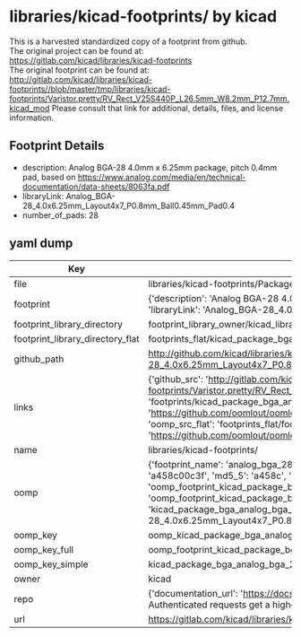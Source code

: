 # libraries/kicad-footprints/ by kicad  
This is a harvested standardized copy of a footprint from github.  
The original project can be found at:  
https://gitlab.com/kicad/libraries/kicad-footprints  
The original footprint can be found at:
http://gitlab.com/kicad/libraries/kicad-footprints//blob/master/tmp/libraries/kicad-footprints/Varistor.pretty/RV_Rect_V25S440P_L26.5mm_W8.2mm_P12.7mm.kicad_mod
Please consult that link for additional, details, files, and license information.  
## Footprint Details
* description: Analog BGA-28 4.0mm x 6.25mm package, pitch 0.4mm pad, based on https://www.analog.com/media/en/technical-documentation/data-sheets/8063fa.pdf  
* libraryLink: Analog_BGA-28_4.0x6.25mm_Layout4x7_P0.8mm_Ball0.45mm_Pad0.4  
* number_of_pads: 28  
## yaml dump  
| Key | Value |  
| --- | --- |  
| file | libraries/kicad-footprints/Package_BGA.pretty/Analog_BGA-28_4.0x6.25mm_Layout4x7_P0.8mm_Ball0.45mm_Pad0.4.kicad_mod |  
| footprint | {'description': 'Analog BGA-28 4.0mm x 6.25mm package, pitch 0.4mm pad, based on https://www.analog.com/media/en/technical-documentation/data-sheets/8063fa.pdf', 'libraryLink': 'Analog_BGA-28_4.0x6.25mm_Layout4x7_P0.8mm_Ball0.45mm_Pad0.4', 'number_of_pads': 28} |  
| footprint_library_directory | footprint_library_owner/kicad_libraries/kicad-footprints/ |  
| footprint_library_directory_flat | footprints_flat/kicad_package_bga_analog_bga_28_4_0x6_25mm_layout4x7_p0_8mm_ball0_45mm_pad0_4/working |  
| github_path | http://github.com/kicad/libraries/kicad-footprints//blob/master/tmp/libraries/kicad-footprints/Package_BGA.pretty/Analog_BGA-28_4.0x6.25mm_Layout4x7_P0.8mm_Ball0.45mm_Pad0.4.kicad_mod |  
| links | {'github_src': 'http://gitlab.com/kicad/libraries/kicad-footprints//blob/master/tmp/libraries/kicad-footprints/Varistor.pretty/RV_Rect_V25S440P_L26.5mm_W8.2mm_P12.7mm.kicad_mod', 'github_src_repo': 'https://gitlab.com/kicad/libraries/kicad-footprints', 'oomp_bot': 'footprints/kicad_package_bga_analog_bga_28_4_0x6_25mm_layout4x7_p0_8mm_ball0_45mm_pad0_4/working', 'oomp_bot_github': 'https://github.com/oomlout/oomlout_oomp_footprint_bot/tree/main/footprints/kicad_package_bga_analog_bga_28_4_0x6_25mm_layout4x7_p0_8mm_ball0_45mm_pad0_4/working', 'oomp_src_flat': 'footprints_flat/footprints_flat/kicad_package_bga_analog_bga_28_4_0x6_25mm_layout4x7_p0_8mm_ball0_45mm_pad0_4/working', 'oomp_src_flat_github': 'https://github.com/oomlout/oomlout_oomp_footprint_src/tree/main/footprints_flat/kicad_package_bga_analog_bga_28_4_0x6_25mm_layout4x7_p0_8mm_ball0_45mm_pad0_4/working'} |  
| name | libraries/kicad-footprints/ |  
| oomp | {'footprint_name': 'analog_bga_28_4_0x6_25mm_layout4x7_p0_8mm_ball0_45mm_pad0_4', 'library_name': 'package_bga', 'md5': 'a458c00c3faca5c2955019643f824f2a', 'md5_10': 'a458c00c3f', 'md5_5': 'a458c', 'md5_6': 'a458c0', 'oomp_key': 'oomp_kicad_package_bga_analog_bga_28_4_0x6_25mm_layout4x7_p0_8mm_ball0_45mm_pad0_4', 'oomp_key_extra': 'oomp_footprint_kicad_package_bga_analog_bga_28_4_0x6_25mm_layout4x7_p0_8mm_ball0_45mm_pad0_4', 'oomp_key_full': 'oomp_footprint_kicad_package_bga_analog_bga_28_4_0x6_25mm_layout4x7_p0_8mm_ball0_45mm_pad0_4_a458c0', 'oomp_key_simple': 'kicad_package_bga_analog_bga_28_4_0x6_25mm_layout4x7_p0_8mm_ball0_45mm_pad0_4', 'original_filename': 'libraries/kicad-footprints/Package_BGA.pretty/Analog_BGA-28_4.0x6.25mm_Layout4x7_P0.8mm_Ball0.45mm_Pad0.4.kicad_mod', 'owner_name': 'kicad'} |  
| oomp_key | oomp_kicad_package_bga_analog_bga_28_4_0x6_25mm_layout4x7_p0_8mm_ball0_45mm_pad0_4 |  
| oomp_key_full | oomp_footprint_kicad_package_bga_analog_bga_28_4_0x6_25mm_layout4x7_p0_8mm_ball0_45mm_pad0_4 |  
| oomp_key_simple | kicad_package_bga_analog_bga_28_4_0x6_25mm_layout4x7_p0_8mm_ball0_45mm_pad0_4 |  
| owner | kicad |  
| repo | {'documentation_url': 'https://docs.github.com/rest/overview/resources-in-the-rest-api#rate-limiting', 'message': "API rate limit exceeded for 84.66.173.59. (But here's the good news: Authenticated requests get a higher rate limit. Check out the documentation for more details.)"} |  
| url | https://gitlab.com/kicad/libraries/kicad-footprints |  

